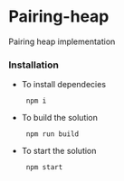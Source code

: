 # Pairing-heap
Pairing heap implementation

### Installation

* To install dependecies

    ` npm i`
* To build the solution

    ` npm run build`

* To start the solution

    ` npm start`